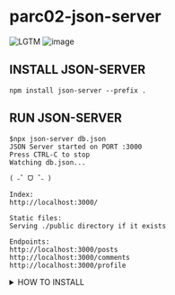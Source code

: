 # parc02-json-server

![LGTM](https://i.lgtm.fun/2p3c.png)
![image](https://github.com/parc02/parc02-json-server/assets/148880521/e41e3f04-96a3-496a-b63f-0088d6ba13a7)


## INSTALL JSON-SERVER
```
npm install json-server --prefix .
```
## RUN JSON-SERVER
```
$npx json-server db.json
JSON Server started on PORT :3000
Press CTRL-C to stop
Watching db.json...

( ˶ˆ ᗜ ˆ˵ )

Index:
http://localhost:3000/

Static files:
Serving ./public directory if it exists

Endpoints:
http://localhost:3000/posts
http://localhost:3000/comments
http://localhost:3000/profile
```

<details>
  <summary>HOW TO INSTALL</summary>
- install fly.io

https://fly.io/docs/hands-on/install-flyctl/
```
안되면 sudo 로 install 하고  명령어는 flyctl
```
- Launch fly.io
![image](https://github.com/parc02/parc02-json-server/assets/148880521/c24b3ae4-08ab-44f2-92cf-54996e30a53b)

- fly.toml 수정
![image](https://github.com/parc02/parc02-json-server/assets/148880521/8efb2712-edc0-4134-8e32-c06e7963d3c9)

- flyctl deploy
  
- 출력화면
![image](https://github.com/parc02/parc02-json-server/assets/148880521/b49ea63a-ce9d-4b56-8727-ede0b455fb0b)
</details>
